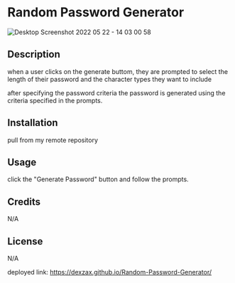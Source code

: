 # Random Password Generator

![Desktop Screenshot 2022 05 22 - 14 03 00 58](https://user-images.githubusercontent.com/102763270/169709296-33d2a9ea-f971-4e80-8bdd-7c340d87027c.png)


## Description
when a user clicks on the generate buttom, they are prompted to select the length of their password and the character types they want to include

after specifying the password criteria the password is generated using the criteria specified in the prompts.

## Installation

pull from my remote repository

## Usage

click the "Generate Password" button and follow the prompts.

## Credits

N/A

## License 

N/A

deployed link: https://dexzax.github.io/Random-Password-Generator/
